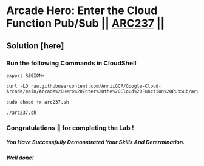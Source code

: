 # Arcade Hero: Enter the Cloud Function Pub/Sub || [ARC237](https://www.cloudskillsboost.google/focuses/98838?parent=catalog) ||

## Solution [here] 

### Run the following Commands in CloudShell

```
export REGION=
```
```
curl -LO raw.githubusercontent.com/AnniiGCP/Google-Cloud-Arcade/main/Arcade%20Hero%20Enter%20the%20Cloud%20Function%20PubSub/arc237.sh

sudo chmod +x arc237.sh

./arc237.sh
```

### Congratulations 🎉 for completing the Lab !

##### *You Have Successfully Demonstrated Your Skills And Determination.*

#### *Well done!*

 

 
